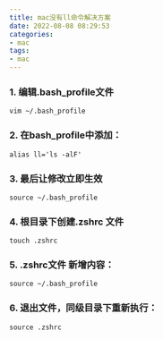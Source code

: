 ```yaml
---
title: mac没有ll命令解决方案
date: 2022-08-08 08:29:53
categories:
- mac
tags:
- mac
---
```



### 1. 编辑.bash_profile文件


```
vim ~/.bash_profile
```

### 2. 在bash_profile中添加：

```
alias ll='ls -alF'
```

### 3. 最后让修改立即生效

```
source ~/.bash_profile
```

### 4. 根目录下创建.zshrc 文件

~~~
touch .zshrc
~~~

### 5. .zshrc文件 新增内容：

~~~
source ~/.bash_profile
~~~

### 6. 退出文件，同级目录下重新执行：

~~~
source .zshrc
~~~
